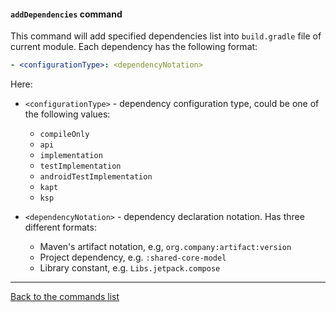 #### `addDependencies` command

This command will add specified dependencies list into `build.gradle` file of current module.
Each dependency has the following format:

```yaml
- <configurationType>: <dependencyNotation>
```

Here:

- `<configurationType>` - dependency configuration type, could be one of the following values:
    * `compileOnly`
    * `api`
    * `implementation`
    * `testImplementation`
    * `androidTestImplementation`
    * `kapt`
    * `ksp`

- `<dependencyNotation>` - dependency declaration notation. Has three different formats:
    * Maven's artifact notation, e.g, `org.company:artifact:version`
    * Project dependency, e.g. `:shared-core-model`
    * Library constant, e.g. `Libs.jetpack.compose`

--- 

[Back to the commands list](../RECIPE.md)
